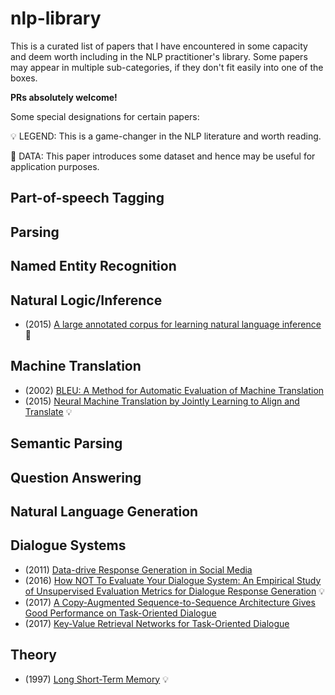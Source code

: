 # nlp-library
This is a curated list of papers that I have encountered in some capacity and deem worth including in the NLP practitioner's library. Some papers may appear in multiple sub-categories, if they don't fit easily into one of the boxes.

**PRs absolutely welcome!**

Some special designations for certain papers:

:bulb: LEGEND: This is a game-changer in the NLP literature and worth reading.

:vhs: DATA: This paper introduces some dataset and hence may be useful for application purposes.


## Part-of-speech Tagging

## Parsing

## Named Entity Recognition

## Natural Logic/Inference
* (2015) [A large annotated corpus for learning natural language inference](http://nlp.stanford.edu/pubs/snli_paper.pdf) :vhs:

## Machine Translation
* (2002) [BLEU: A Method for Automatic Evaluation of Machine Translation](www.aclweb.org/anthology/P02-1040.pdf)
* (2015) [Neural Machine Translation by Jointly Learning to Align and Translate](https://arxiv.org/abs/1409.0473) :bulb:

## Semantic Parsing

## Question Answering

## Natural Language Generation

## Dialogue Systems
* (2011) [Data-drive Response Generation in Social Media](http://dl.acm.org/citation.cfm?id=2145500)
* (2016) [How NOT To Evaluate Your Dialogue System: An Empirical Study of Unsupervised Evaluation Metrics for Dialogue Response Generation](https://arxiv.org/abs/1603.08023) :bulb:
* (2017) [A Copy-Augmented Sequence-to-Sequence Architecture Gives Good Performance on Task-Oriented Dialogue](https://arxiv.org/abs/1701.04024)
* (2017) [Key-Value Retrieval Networks for Task-Oriented Dialogue](https://arxiv.org/abs/1705.05414)

## Theory
* (1997) [Long Short-Term Memory](www.bioinf.jku.at/publications/older/2604.pdf) :bulb:
